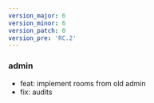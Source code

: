 ```yaml
---
version_major: 6
version_minor: 6
version_patch: 0
version_pre: 'RC.2'
---
```


### admin

- feat: implement rooms from old admin
- fix: audits
